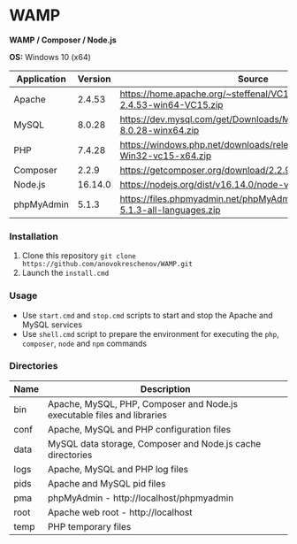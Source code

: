 # WAMP

**WAMP / Composer / Node.js**

**OS:** Windows 10 (x64)

| Application | Version | Source |
| ----------- | ------- | ------ |
| Apache      | 2.4.53  | https://home.apache.org/~steffenal/VC15/binaries/httpd-2.4.53-win64-VC15.zip |
| MySQL       | 8.0.28  | https://dev.mysql.com/get/Downloads/MySQL-8.0/mysql-8.0.28-winx64.zip |
| PHP         | 7.4.28  | https://windows.php.net/downloads/releases/php-7.4.28-Win32-vc15-x64.zip |
| Composer    | 2.2.9   | https://getcomposer.org/download/2.2.9/composer.phar |
| Node.js     | 16.14.0 | https://nodejs.org/dist/v16.14.0/node-v16.14.0-win-x64.zip |
| phpMyAdmin  | 5.1.3   | https://files.phpmyadmin.net/phpMyAdmin/5.1.3/phpMyAdmin-5.1.3-all-languages.zip |

### Installation

1. Clone this repository `git clone https://github.com/anovokreschenov/WAMP.git`
2. Launch the `install.cmd`

### Usage

- Use `start.cmd` and `stop.cmd` scripts to start and stop the Apache and MySQL services
- Use `shell.cmd` script to prepare the environment for executing the `php`, `composer`, `node` and `npm` commands

### Directories

| Name | Description |
| ---- | ----------- |
| bin  | Apache, MySQL, PHP, Composer and Node.js executable files and libraries |
| conf | Apache, MySQL and PHP configuration files |
| data | MySQL data storage, Composer and Node.js cache directories |
| logs | Apache, MySQL and PHP log files |
| pids | Apache and MySQL pid files |
| pma  | phpMyAdmin - http://localhost/phpmyadmin |
| root | Apache web root - http://localhost |
| temp | PHP temporary files |
